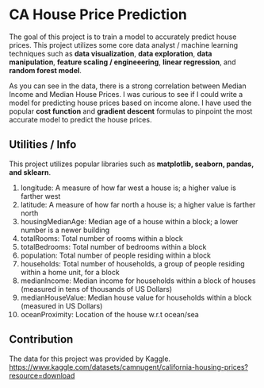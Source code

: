 # CA House Price Prediction

The goal of this project is to train a model to accurately predict house prices. This project utilizes some core data analyst / machine learning techniques such as **data visualization**, **data exploration**, **data manipulation**, **feature scaling / engineeering**, **linear regression**, and **random forest model**. 

As you can see in the data, there is a strong correlation between Median Income and Median House Prices. I was curious to see if I could write a model for predicting house prices based on income alone. I have used the popular **cost function** and **gradient descent** formulas to pinpoint the most accurate model to predict the house prices.


## Utilities / Info

This project utilizes popular libraries such as **matplotlib, seaborn, pandas, and sklearn**. 

1. longitude: A measure of how far west a house is; a higher value is farther west
2. latitude: A measure of how far north a house is; a higher value is farther north
3. housingMedianAge: Median age of a house within a block; a lower number is a newer building
4. totalRooms: Total number of rooms within a block
5. totalBedrooms: Total number of bedrooms within a block
6. population: Total number of people residing within a block
7. households: Total number of households, a group of people residing within a home unit, for a block
8. medianIncome: Median income for households within a block of houses (measured in tens of thousands of US Dollars)
9. medianHouseValue: Median house value for households within a block (measured in US Dollars)
10. oceanProximity: Location of the house w.r.t ocean/sea

## Contribution

The data for this project was provided by Kaggle. 
https://www.kaggle.com/datasets/camnugent/california-housing-prices?resource=download
